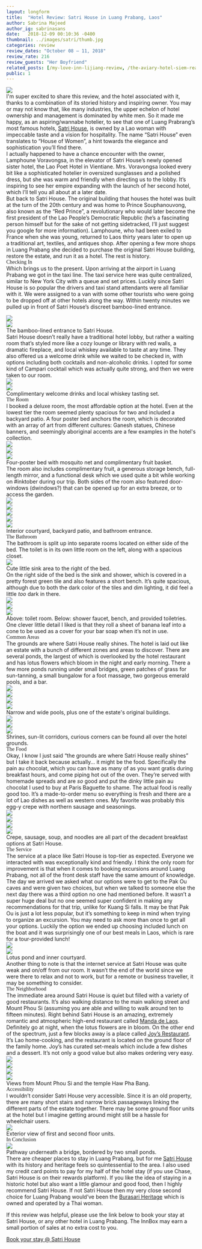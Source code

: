 ```yaml
---
layout: longform
title:  "Hotel Review: Satri House in Luang Prabang, Laos"
author: Sabrina Majeed
author_ig: sabrinasans
date:   2018-12-09 00:10:36 -0400
thumbnail: ../images/satri/thumb.jpg
categories: review
review_dates: "October 08 — 11, 2018"
review_rate: 216
review_guests: "Her Boyfriend"
related_posts: [/my-love-inn-lijiang-review, /the-aviary-hotel-siem-reap-review]
public: 1
---
```


<img class="mt4-ns mt3 mb4-ns mb3" src="/images/satri/00.jpg">

<p class="pb3 f4" style="max-width: 650px; margin: auto;">
I'm super excited to share this review, and the hotel associated with it, thanks to a combination of its storied history and inspiring owner. You may or may not know that, like many industries, the upper echelon of hotel ownership and management is dominated by white men. So it made me happy, as an aspiring/wannabe hotelier, to see that one of Luang Prabrang’s most famous hotels, <a href="https://www.agoda.com/partners/partnersearch.aspx?pcs=1&cid=1801609&hl=en&hid=65275" target="new">Satri House</a>, is owned by a Lao woman with impeccable taste and a vision for hospitality. The name “Satri House” even translates to “House of Women”, a hint towards the elegance and sophistication you’ll find there.</p>

<p class="pb3" style="max-width: 650px; margin: auto;">
I actually happened to have a chance encounter with the owner, Lamphoune Voravongsa, in the elevator of Satri House’s newly opened sister hotel, the Lao Poet Hotel in Vientiane. Mrs. Voravongsa looked every bit like a sophisticated hotelier in oversized sunglasses and a polished dress, but she was warm and friendly when directing us to the lobby. It’s inspiring to see her empire expanding with the launch of her second hotel, which I’ll tell you all about at a later date.</p>

<p class="pb4-ns pb3" style="max-width: 650px; margin: auto;">
But back to Satri House. The original building that houses the hotel was built at the turn of the 20th century and was home to Prince Souphanouvong, also known as the “Red Prince”, a revolutionary who would later become the first president of the Lao People’s Democratic Republic (he’s a fascinating person himself but for the sake of not getting sidetracked, I’ll just suggest you google for more information). Lamphoune, who had been exiled to France when she was young, returned to Laos thirty years later to open up a traditional art, textiles, and antiques shop. After opening a few more shops in Luang Prabang she decided to purchase the original Satri House building, restore the estate, and run it as a hotel. The rest is history. </p>


<p id ="anchor" class="f3 pb2" style="max-width: 650px; margin: auto; font-family: 'Gilroy-ExtraBold';">Checking In</p>

<p class="pb3" style="max-width: 650px; margin: auto;">
Which brings us to the present. Upon arriving at the airport in Luang Prabang we got in the taxi line. The taxi service here was quite centralized, similar to New York City with a queue and set prices. Luckily since Satri House is so popular the drivers and taxi stand attendants were all familiar with it. We were assigned to a van with some other tourists who were going to be dropped off at other hotels along the way. Within twenty minutes we pulled up in front of Satri House’s discreet bamboo-lined entrance.<p>

<div class="fl w-100 w-50-ns pr1-ns mb1 mb0-ns">
<img src="../images/satri/01.jpg">
</div>
<div class="fl w-100 w-50-ns pl1-ns mb1 mb2-ns">
<img src="../images/satri/02.jpg">
</div>
<p class="f7 pb3 pb4-ns" style="max-width: 650px; margin: auto;">
The bamboo-lined entrance to Satri House.</p>

<p class="pb3 pb4-ns" style="max-width: 650px; margin: auto;">
Satri House doesn’t really have a traditional hotel lobby, but rather a waiting room that’s styled more like a cozy lounge or library with red walls, a dramatic fireplace, and local whiskey available to taste at any time. They also offered us a welcome drink while we waited to be checked in, with options including both cocktails and non-alcoholic drinks. I opted for some kind of Campari cocktail which was actually quite strong, and then we were taken to our room.</p>

<div class="fl w-100 w-50-ns pr1-ns mb1 mb0-ns">
<img src="../images/satri/03.jpg">
</div>
<div class="fl w-100 w-50-ns pl1-ns mb1 mb2-ns">
<img src="../images/satri/04.jpg">
</div>
<p class="f7 pb3 pb4-ns" style="max-width: 650px; margin: auto;">
Complimentary welcome drinks and local whiskey tasting set.</p>

<p class="f3 pb2" style="max-width: 650px; margin: auto; font-family: 'Gilroy-ExtraBold';">The Room</p>

<p class="pb3 pb4-ns" style="max-width: 650px; margin: auto;">
I booked a deluxe room, the most affordable option at the hotel. Even at the lowest tier the room seemed plenty spacious for two and included a backyard patio. A four poster bed anchors the room, which is decorated with an array of art from different cultures: Ganesh statues, Chinese banners, and seemingly aboriginal accents are a few examples in the hotel's collection.</p>

<div class="fl w-100 mb1 mb2-ns">
<img src="../images/satri/05.jpg">
</div>
<div class="fl w-100 w-50-ns pr1-ns mb1 mb-ns">
<img src="../images/satri/06.jpg">
</div>
<div class="fl w-100 w-50-ns pl1-ns mb1 mb2-ns">
<img src="../images/satri/07.jpg">
</div>
<p class="f7 pb3 pb4-ns" style="max-width: 650px; margin: auto;">
Four-poster bed with mosquito net and complimentary fruit basket.</p>

<p class="pb4-ns pb3" style="max-width: 650px; margin: auto;">
The room also includes complimentary fruit, a generous storage bench, full-length mirror, and a functional desk which we used quite a bit while working on #inktober during our trip. Both sides of the room also featured door-windows (dwindows?) that can be opened up for an extra breeze, or to access the garden.</p>


<div class="fl w-100 w-50-ns pr1-ns mb1 mb-ns">
<img src="../images/satri/11.jpg">
</div>
<div class="fl w-100 w-50-ns pl1-ns mb1 mb2-ns">
<img src="../images/satri/12.jpg">
</div>
<div class="fl w-100 mb1 mb2-ns">
<img src="../images/satri/10.jpg">
</div>
<div class="fl w-100 w-50-ns pr1-ns mb1 mb2-ns">
<img src="../images/satri/08.jpg">
</div>
<div class="fl w-100 w-50-ns pl1-ns mb1 mb2-ns">
<img src="../images/satri/09.jpg">
</div>
<p class="f7 pb3 pb4-ns" style="max-width: 650px; margin: auto;">
Interior courtyard, backyard patio, and bathroom entrance.</p>


<p class="f3 pb2" style="max-width: 650px; margin: auto; font-family: 'Gilroy-ExtraBold';">The Bathroom</p>

<p class="pb4-ns pb3" style="max-width: 650px; margin: auto;">The bathroom is split up into separate rooms located on either side of the bed. The toilet is in its own little room on the left, along with a spacious closet.</p>

<div class="fl w-100 mb1 mb2-ns">
<img src="../images/satri/13.jpg">
</div>
<p class="f7 pb3 pb4-ns" style="max-width: 650px; margin: auto;">
Cute little sink area to the right of the bed.</p>

<p class="pb4-ns pb3" style="max-width: 650px; margin: auto;">
On the right side of the bed is the sink and shower, which is covered in a pretty forest green tile and also features a short bench. It’s quite spacious, although due to both the dark color of the tiles and dim lighting, it did feel a little <i>too</i> dark in there.</p>

<div class="fl w-100 mb1 mb2-ns">
<img src="../images/satri/16.jpg">
</div>
<div class="fl w-100 w-50-ns pr1-ns mb1 mb-ns">
<img src="../images/satri/14.jpg">
</div>
<div class="fl w-100 w-50-ns pl1-ns mb1 mb2-ns">
<img src="../images/satri/15.jpg">
</div>
<p class="f7 pb3 pb4-ns" style="max-width: 650px; margin: auto;">
Above: toilet room. Below: shower faucet, bench, and provided toiletries.</p>

<p class="pb4-ns pb3" style="max-width: 650px; margin: auto;">
One clever little detail I liked is that they roll a sheet of banana leaf into a cone to be used as a cover for your bar soap when it’s not in use.</p>

<p class="f3 pb2" style="max-width: 650px; margin: auto; font-family: 'Gilroy-ExtraBold';">Common Areas</p>

<p class="pb3 pb4-ns" style="max-width: 650px; margin: auto;">The grounds are where Satri House really shines. The hotel is laid out like an estate with a bunch of different zones and areas to discover. There are several ponds, the largest of which is overlooked by the hotel restaurant and has lotus flowers which bloom in the night and early morning. There a few more ponds running under small bridges, green patches of grass for sun-tanning, a small bungalow for a foot massage, two gorgeous emerald pools, and a bar.</p>

<div class="fl w-100 mb1 mb2-ns">
<img src="../images/satri/17.jpg">
</div>
<div class="fl w-100 w-50-ns pr1-ns mb1 mb2-ns">
<img src="../images/satri/18.jpg">
</div>
<div class="fl w-100 w-50-ns pl1-ns mb1 mb2-ns">
<img src="../images/satri/19.jpg">
</div>
<div class="fl w-100 mb1 mb2-ns">
<img src="../images/satri/20.jpg">
</div>
<p class="f7 pb3 pb4-ns" style="max-width: 650px; margin: auto;">
Narrow and wide pools, plus one of the estate's original buildings.</p>

<div class="fl w-100 mb1 mb2-ns">
<img src="../images/satri/21.jpg">
</div>
<div class="fl w-100 w-50-ns pr1-ns mb1 mb2-ns">
<img src="../images/satri/23.jpg">
</div>
<div class="fl w-100 w-50-ns pl1-ns mb1 mb2-ns">
<img src="../images/satri/22.jpg">
</div>
<p class="f7 pb3 pb4-ns" style="max-width: 650px; margin: auto;">
Shrines, sun-lit corridors, curious corners can be found all over the hotel grounds.</p>

<p class="f3 pb2" style="max-width: 650px; margin: auto; font-family: 'Gilroy-ExtraBold';">The Food</p>

<p class="pb4-ns pb3" style="max-width: 650px; margin: auto;">
Okay, I know I just said “the grounds are where Satri House really shines” but I take it back because actually… it might be the food. Specifically the pain au chocolat, which you can have as many of as you want gratis during breakfast hours,  and come piping hot out of the oven. They’re served with homemade spreads and are <i>so</i> good and put the dinky little pain au chocolat I used to buy at Paris Baguette to shame. The actual food is really good too. It’s a made-to-order menu so everything is fresh and there are a lot of Lao dishes as well as western ones. My favorite was probably this egg-y crepe with northern sausage and seasonings.</p>

<div class="fl w-100 mb1 mb2-ns">
<img src="../images/satri/26.jpg">
</div>
<div class="fl w-100 w-50-ns pr1-ns mb1 mb2-ns">
<img src="../images/satri/27.jpg">
</div>
<div class="fl w-100 w-50-ns pl1-ns mb1 mb2-ns">
<img src="../images/satri/28.jpg">
</div>
<div class="fl w-100 mb1 mb2-ns">
<img src="../images/satri/29.jpg">
</div>
<p class="f7 pb3 pb4-ns" style="max-width: 650px; margin: auto;">
Crepe, sausage, soup, and noodles are all part of the decadent breakfast options at Satri House.</p>


<p class="f3 pb2" style="max-width: 650px; margin: auto; font-family: 'Gilroy-ExtraBold';">The Service</p>

<p class="pb3 pb4-ns" style="max-width: 650px; margin: auto;">The service at a place like Satri House is top-tier as expected. Everyone we interacted with was exceptionally kind and friendly. I think the only room for improvement is that when it comes to booking excursions around Luang Prabang, not all of the front desk staff have the same amount of knowledge. The day we arrived we asked what our options were to get to the Pak Ou caves and were given two choices, but when we talked to someone else the next day there was a third option no one had mentioned before. It wasn’t a super huge deal but no one seemed super confident in making any recommendations for that trip, unlike for Kuang Si falls. It may be that Pak Ou is just a lot less popular, but it’s something to keep in mind when trying to organize an excursion. You may need to ask more than once to get all your options. Luckily the option we ended up choosing included lunch on the boat and it was surprisingly one of our best meals in Laos, which is rare for a tour-provided lunch!</p>

<div class="fl w-100 w-50-ns pr1-ns mb1 mb0-ns">
<img src="../images/satri/24.jpg">
</div>
<div class="fl w-100 w-50-ns pl1-ns mb1 mb2-ns">
<img src="../images/satri/25.jpg">
</div>
<p class="f7 pb3 pb4-ns" style="max-width: 650px; margin: auto;">
Lotus pond and inner courtyard.</p>

<p class="pb3 pb4-ns" style="max-width: 650px; margin: auto;">Another thing to note is that the internet service at Satri House was quite weak and on/off from our room. It wasn’t the end of the world since we were there to relax and not to work, but for a remote or business traveller, it may be something to consider.</p>

<p class="f3 pb2" style="max-width: 650px; margin: auto; font-family: 'Gilroy-ExtraBold';">The Neighborhood</p>

<p class="pb3 pb4-ns" style="max-width: 650px; margin: auto;">
The immediate area around Satri House is quiet but filled with a variety of good restaurants. It’s also walking distance to the main walking street and Mount Phou Si (assuming you are able and willing to walk around ten to fifteen minutes). Right behind Satri House is an amazing, extremely romantic and atmospheric high-end restaurant called <a href="https://www.tripadvisor.com.sg/Restaurant_Review-g295415-d8756091-Reviews-Manda_de_Laos-Luang_Prabang_Luang_Prabang_Province.html" target="new">Manda de Laos</a>. Definitely go at night, when the lotus flowers are in bloom. On the other end of the spectrum, just a few blocks away is a place called <a href="https://www.tripadvisor.com/Restaurant_Review-g295415-d3723243-Reviews-Joys_Restaurant-Luang_Prabang_Luang_Prabang_Province.html" target="new">Joy’s Restaurant</a>. It’s Lao home-cooking, and the restaurant is located on the ground floor of the family home. Joy’s has curated set-meals which include a few dishes and a dessert. It’s not only a good value but also makes ordering very easy.</p>


<div class="fl w-100 w-50-ns pr1-ns mb1 mb2-ns">
<img src="../images/satri/30.jpg">
</div>
<div class="fl w-100 w-50-ns pl1-ns mb1 mb2-ns">
<img src="../images/satri/31.jpg">
</div>
<div class="fl w-100 w-50-ns pr1-ns mb1 mb2-ns">
<img src="../images/satri/32.jpg">
</div>
<div class="fl w-100 w-50-ns pl1-ns mb1 mb2-ns">
<img src="../images/satri/33.jpg">
</div>
<p class="f7 pb3 pb4-ns" style="max-width: 650px; margin: auto;">
Views from Mount Phou Si and the temple Haw Pha Bang.</p>


<p class="f3 pb2" style="max-width: 650px; margin: auto; font-family: 'Gilroy-ExtraBold';">Accessibility</p>

<p class="pb4" style="max-width: 650px; margin: auto;">
I wouldn’t consider Satri House very accessible. Since it is an old property, there are many short stairs and narrow brick passageways linking the different parts of the estate together. There may be some ground floor units at the hotel but I imagine getting around might still be a hassle for wheelchair users.</p>

<div class="fl w-100 mb1 mb2-ns">
<img src="../images/satri/34.jpg">
</div>
<p class="f7 pb3 pb4-ns" style="max-width: 650px; margin: auto;">
Exterior view of first and second floor units.</p>

<p class="f3 pb2" style="max-width: 650px; margin: auto; font-family: 'Gilroy-ExtraBold';">In Conclusion</p>

<div class="fl w-100 mb1 mb2-ns">
<img src="../images/satri/35.jpg">
</div>
<p class="f7 pb3 pb4-ns" style="max-width: 650px; margin: auto;">
Pathway underneath a bridge, bordered by two small ponds.</p>

<p class="pb3" style="max-width: 650px; margin: auto;">
There are cheaper places to stay in Luang Prabang, but for me <a href="https://www.agoda.com/partners/partnersearch.aspx?pcs=1&cid=1801609&hl=en&hid=65275" target="new">Satri House</a> with its history and heritage feels so quintessential to the area. I also used my credit card points to pay for my half of the hotel stay (if you use Chase, Satri House is on their rewards platform). If you like the idea of staying in a historic hotel but also want a little glamour and good food, then I highly recommend Satri House. If not Satri House then my very close second choice for Luang Prabang would’ve been the <a href="https://www.agoda.com/partners/partnersearch.aspx?pcs=1&cid=1801609&hl=en&hid=109141" target="new">Burasari Heritage</a> which is owned and operated by a Thai woman.</p>


<div class="tc tl-ns" style="max-width: 650px; margin: auto;">
<p class="lh-copy">If this review was helpful, please use the link below to book your stay at Satri House, or any other hotel in Luang Prabang. The InnBox may earn a small portion of sales at no extra cost to you.</p>
<a target="_blank" class="f5 link ba bw1 ph3 pv2 mb2 dib orange" href="https://www.agoda.com/partners/partnersearch.aspx?pcs=1&cid=1801609&hl=en&hid=65275" target="new">Book your stay @ Satri House</a>
</div>
